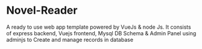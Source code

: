 # Novel-Reader
A ready to use web app template powered by VueJs &amp; node Js. It consists of express backend, Vuejs frontend, Mysql DB Schema &amp; Admin Panel using adminjs to Create and manage records in database

